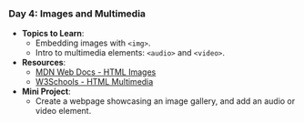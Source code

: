 ### **Day 4: Images and Multimedia**

- **Topics to Learn**:
  - Embedding images with `<img>`.
  - Intro to multimedia elements: `<audio>` and `<video>`.
- **Resources**:
  - [MDN Web Docs - HTML Images](https://developer.mozilla.org/en-US/docs/Web/HTML/Element/img)
  - [W3Schools - HTML Multimedia](https://www.w3schools.com/html/html_media.asp)
- **Mini Project**:
  - Create a webpage showcasing an image gallery, and add an audio or video element.
